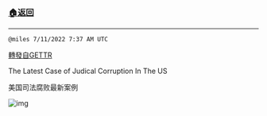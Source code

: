###  [:house:返回](README.md)
---


`@miles 7/11/2022 7:37 AM UTC`

[轉發自GETTR](https://gettr.com/post/p1hv7w859ac)

The Latest Case of Judical Corruption In The US

美国司法腐败最新案例

![img](https://media.gettr.com/group15/getter/2022/07/11/07/6e603127-1ed3-c182-e0f2-5edcd78c8a0f/out.jpg)
